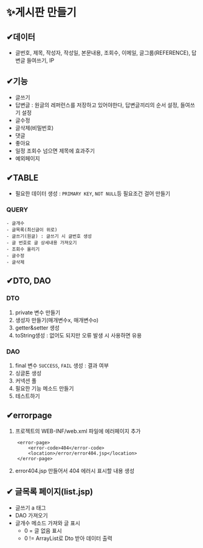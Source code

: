 # ✨게시판 만들기

##  ✔데이터
- 글번호, 제목, 작성자, 작성일, 본문내용, 조회수, 이메일, 글그룹(REFERENCE), 답변글 들여쓰기, IP

## ✔기능
- 글쓰기
- 답변글 : 원글의 레퍼런스를 저장하고 있어야한다, 답변글끼리의 순서 설정, 들여쓰기 설정
- 글수정
- 글삭제(비밀번호)
- 댓글
- 좋아요
- 일정 조회수 넘으면 제목에 효과주기
- 예외페이지

## ✔TABLE 
- 필요한 데이터 생성 : `PRIMARY KEY`, `NOT NULL`등 필요조건 걸어 만들기
### QUERY  
    - 글개수
    - 글목록(최신글이 위로)
    - 글쓰기(원글) : 글쓰기 시 글번호 생성
    - 글 번호로 글 상세내용 가져오기
    - 조회수 올리기
    - 글수정
    - 글삭제

## ✔DTO, DAO
### DTO
1. private 변수 만들기
2. 생성자 만들기(매개변수x, 매개변수o)
3. getter&setter 생성
4. toString생성 : 없어도 되지만 오류 발생 시 사용하면 유용

### DAO
1. final 변수 `SUCCESS`, `FAIL` 생성 : 결과 여부
2. 싱글톤 생성
3. 커넥션 풀
4. 필요한 기능 메소드 만들기
5. 테스트하기

## ✔errorpage 
1. 프로젝트의 WEB-INF/web.xml 파일에 에러페이지 추가
```
    <error-page>
        <error-code>404</error-code>
        <location>/error/error404.jsp</location>
	</error-page>
```
2. error404.jsp 만들어서 404 에러시 표시할 내용 생성

## ✔ 글목록 페이지(list.jsp)
- 글쓰기 a 태그
- DAO 가져오기
- 글개수 메소드 가져와 글 표시
    - 0 = 글 없음 표시
    - 0 != ArrayList로 Dto 받아 데이터 출력